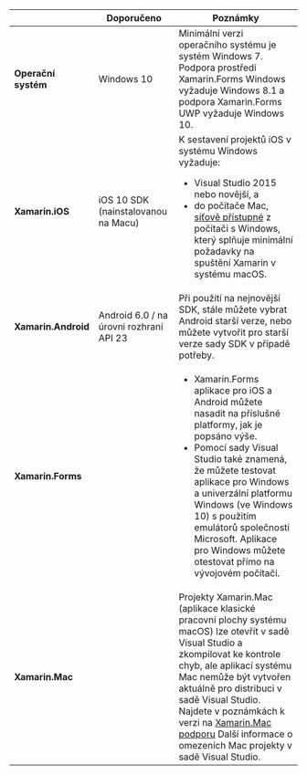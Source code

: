 ||Doporučeno|Poznámky|
|---|---|---|
|**Operační systém**|Windows 10|Minimální verzi operačního systému je systém Windows 7. Podpora prostředí Xamarin.Forms Windows vyžaduje Windows 8.1 a podpora Xamarin.Forms UWP vyžaduje Windows 10.
|**Xamarin.iOS**|iOS 10 SDK (nainstalovanou na Macu)|K sestavení projektů iOS v systému Windows vyžaduje:<ul><li>Visual Studio 2015 nebo novější, a</li><li>do počítače Mac, <a href="~/ios/get-started/installation/windows/connecting-to-mac/index.md">síťově přístupné</a> z počítači s Windows, který splňuje minimální požadavky na spuštění Xamarin v systému macOS.</li></ul>|
|**Xamarin.Android**|Android 6.0 / na úrovni rozhraní API 23|Při použití na nejnovější SDK, stále můžete vybrat Android starší verze, nebo můžete vytvořit pro starší verze sady SDK v případě potřeby.|
|**Xamarin.Forms**||<ul><li>Xamarin.Forms aplikace pro iOS a Android můžete nasadit na příslušné platformy, jak je popsáno výše.</li><li>Pomocí sady Visual Studio také znamená, že můžete testovat aplikace pro Windows a univerzální platformu Windows (ve Windows 10) s použitím emulátorů společnosti Microsoft. Aplikace pro Windows můžete otestovat přímo na vývojovém počítači.</li></ul>|
|**Xamarin.Mac**||Projekty Xamarin.Mac (aplikace klasické pracovní plochy systému macOS) lze otevřít v sadě Visual Studio a zkompilovat ke kontrole chyb, ale aplikací systému Mac nemůže být vytvořen aktuálně pro distribuci v sadě Visual Studio. Najdete v poznámkách k verzi na <a href="https://developer.xamarin.com/releases/vs/xamarin.vs_4/xamarin.vs_4.2/#Xamarin.Mac_minimum_support.">Xamarin.Mac podporu</a> Další informace o omezeních Mac projekty v sadě Visual Studio.|

